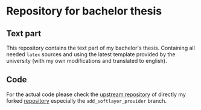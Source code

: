 # Repository for bachelor thesis

## Text part
This repository contains the text part of my bachelor's thesis. Containing all needed `latex` sources and using the latest template provided by the university (with my own modifications and translated to english).

## Code
For the actual code please check the [upstream repository][eb2b04af] of directly my forked [repository][79f3456f] especially the `add_softlayer_provider` branch.

  [eb2b04af]: https://github.com/ManageIQ/manageiq "ManageIQ/manageiq"
  [79f3456f]: https://github.com/tumido/manageiq/tree/add_softlayer_provider "tumido's fork of ManageIQ"
